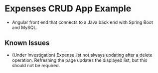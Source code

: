 # Expenses CRUD App Example

- Angular front end that connects to a Java back end with Spring Boot and MySQL.

## Known Issues
- (Under Investigation) Expense list not always updating after a delete operation. Refreshing the page updates the displayed list, but this should not be required.
